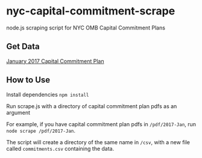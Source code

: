 # nyc-capital-commitment-scrape

node.js scraping script for NYC OMB Capital Commitment Plans

## Get Data

[January 2017 Capital Commitment Plan](https://raw.githubusercontent.com/chriswhong/nyc-capital-commitment-scrape/master/csv/2017-Jan/commitments.csv)

## How to Use

Install dependencies `npm install`

Run scrape.js with a directory of capital commitment plan pdfs as an argument

For example, if you have capital commitment plan pdfs in `/pdf/2017-Jan`, run `node scrape /pdf/2017-Jan`.

The script will create a directory of the same name in `/csv`, with a new file called `commitments.csv` containing the data.
